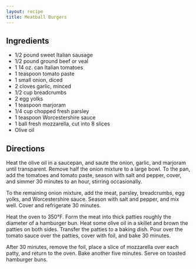 ```yaml
---
layout: recipe
title: Meatball Burgers
---
```


## Ingredients

* 1/2 pound sweet Italian sausage
* 1/2 pound ground beef or veal
* 1 14 oz. can Italian tomatoes
* 1 teaspoon tomato paste
* 1 small onion, diced
* 2 cloves garlic, minced
* 1/2 cup breadcrumbs
* 2 egg yolks
* 1 teaspoon marjoram
* 1/4 cup chopped fresh parsley
* 1 teaspoon Worcestershire sauce
* 1 ball fresh mozzarella, cut into 8 slices
* Olive oil

## Directions

Heat the olive oil in a saucepan, and saute the onion, garlic, and
marjoram until transparent. Remove half the onion mixture to a large
bowl. To the pan, add the tomatoes and tomato paste, season with salt
and pepper, cover, and simmer 30 minutes to an hour, stirring
occasionally.

To the remaining onion mixture, add the meat, parsley, breadcrumbs, egg
yolks, and Worcestershire sauce. Season with salt and pepper, and mix
well. Cover and refrigerate 30 minutes.

Heat the oven to 350°F. Form the meat into thick patties roughly the
diameter of a hamburger bun. Heat some olive oil in a skillet and brown
the patties on both sides. Transfer the patties to a baking dish. Pour
over the tomato sauce over the patties, cover with foil, and bake 30
minutes.

After 30 minutes, remove the foil, place a slice of mozzarella over each
patty, and return to the oven. Bake another five minutes. Serve on
toasted hamburger buns.
